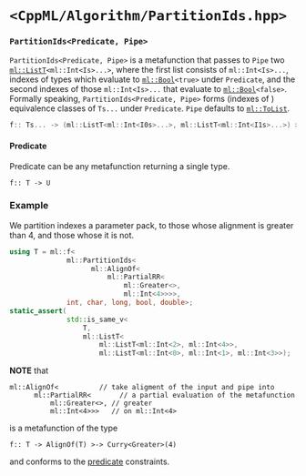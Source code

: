 # `<CppML/Algorithm/PartitionIds.hpp>`

### `PartitionIds<Predicate, Pipe>`

`PartitionIds<Predicate, Pipe>` is a metafunction that passes to `Pipe` two [`ml::ListT`](../Vocabulary/List.md)`<ml::Int<Is>...>`, where the first list consists of `ml::Int<Is>...`, indexes of types which evaluate to [`ml::Bool`](../Vocabulary/Value.md)`<true>` under `Predicate`, and the second indexes of those `ml::Int<Is>...` that evaluate to [`ml::Bool`](../Vocabulary/Value.md)`<false>`. Formally speaking, `PartitionIds<Predicate, Pipe>` forms (indexes of ) equivalence classes of `Ts...` under `Predicate`. `Pipe` defaults to [`ml::ToList`](../Functional/ToList.md).

```c++
f:: Ts... -> (ml::ListT<ml::Int<I0s>...>, ml::ListT<ml::Int<I1s>...>) >-> Pipe
```

#### Predicate

Predicate can be any metafunction returning a single type.
```
f:: T -> U
```

### Example

We partition indexes a parameter pack, to those whose alignment is greater than 4, and those whose it is not.
```c++
using T = ml::f<
              ml::PartitionIds<
                    ml::AlignOf<
                        ml::PartialRR<
                            ml::Greater<>,
                            ml::Int<4>>>>,
              int, char, long, bool, double>;
static_assert(
              std::is_same_v<
                  T,
                  ml::ListT<
                      ml::ListT<ml::Int<2>, ml::Int<4>>,
                      ml::ListT<ml::Int<0>, ml::Int<1>, ml::Int<3>>);
```
**NOTE** that
```
ml::AlignOf<          // take aligment of the input and pipe into
      ml::PartialRR<       // a partial evaluation of the metafunction
          ml::Greater<>, // greater
          ml::Int<4>>>   // on ml::Int<4>
```
is a metafunction of the type
```
f:: T -> AlignOf(T) >-> Curry<Greater>(4)
```
and conforms to the [predicate](#predicate) constraints.
